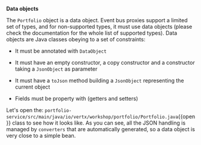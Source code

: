 **Data objects**

The ``Portfolio`` object is a data object. Event bus proxies support a limited set of types, and for non-supported types, it must use data objects (please check the documentation for the whole list of supported types). Data objects are Java classes obeying to a set of constraints:

* It must be annotated with ``DataObject``

* It must have an empty constructor, a copy constructor and a constructor taking a ``JsonObject`` as parameter

* It must have a ``toJson`` method building a ``JsonObject`` representing the current object

* Fields must be property with (getters and setters)

Let's open the: ``portfolio-service/src/main/java/io/vertx/workshop/portfolio/Portfolio.java``{{open}} class to see how it looks like. As you can see, all the JSON handling is managed by ``converters`` that are automatically generated, so a data object is very close to a simple bean.